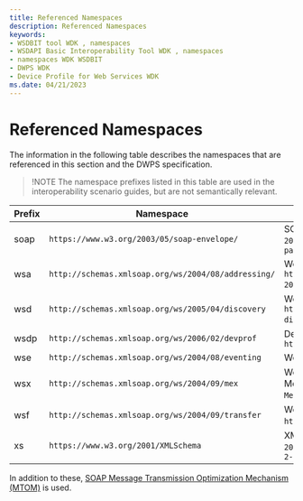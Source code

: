 ```yaml
---
title: Referenced Namespaces
description: Referenced Namespaces
keywords:
- WSDBIT tool WDK , namespaces
- WSDAPI Basic Interoperability Tool WDK , namespaces
- namespaces WDK WSDBIT
- DWPS WDK
- Device Profile for Web Services WDK
ms.date: 04/21/2023
---
```


# Referenced Namespaces

The information in the following table describes the namespaces that are referenced in this section and the DWPS specification.

>!NOTE
>The namespace prefixes listed in this table are used in the interoperability scenario guides, but are not semantically relevant.

|Prefix|Namespace|Specification|
|----|----|----|
|soap|`https://www.w3.org/2003/05/soap-envelope/`|SOAP 1.2 -part 1`https://www.w3.org/TR/2003/REC-soap12-part1-20030624/` and part 2 `https://www.w3.org/TR/2003/REC-soap12-part2-20030624/`|
|wsa|`http://schemas.xmlsoap.org/ws/2004/08/addressing/` |Web Services Addressing `https://www.w3.org/Submission/2004/SUBM-ws-addressing-20040810/` (WS-Addressing)|
|wsd|`http://schemas.xmlsoap.org/ws/2005/04/discovery` |Web Services Discovery `https://specs.xmlsoap.org/ws/2005/04/discovery/ws-discovery.pdf` (WS-Discovery)|
|wsdp|`http://schemas.xmlsoap.org/ws/2006/02/devprof` |Devices Profile `http://specs.xmlsoap.org/ws/2006/02/devprof/DevicesProfile.pdf`|
|wse|`http://schemas.xmlsoap.org/ws/2004/08/eventing` |Web Services Eventing (WS-Eventing)|
|wsx|`http://schemas.xmlsoap.org/ws/2004/09/mex` |Web Services MetadataExchange`http://specs.xmlsoap.org/ws/2004/09/mex/WS-MetadataExchange0904.pdf` (WS-MetadataExchange)|
|wsf|`http://schemas.xmlsoap.org/ws/2004/09/transfer` |Web Services Transfer `http://schemas.xmlsoap.org/ws/2004/09/transfer/` (WS-Transfer)|
|xs|`https://www.w3.org/2001/XMLSchema` |XML Schema Part 1`https://www.w3.org/TR/2001/REC-xmlschema-1-20010502/` and Part 2 `https://www.w3.org/TR/2001/REC-xmlschema-2-20010502/`|

In addition to these, [SOAP Message Transmission Optimization Mechanism (MTOM)](https://www.w3.org/TR/2005/REC-soap12-mtom-20050125/) is used.
